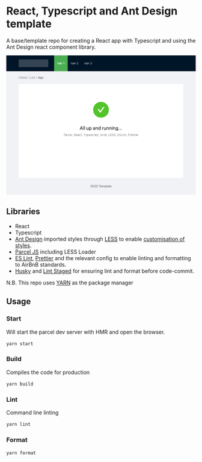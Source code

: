 # React, Typescript and Ant Design template

A base/template repo for creating a React app with Typescript and using the Ant Design react component library.

![Screenshot](./img/screenshot.png)

## Libraries

- React
- Typescript
- [Ant Design](https://ant.design/components/overview/) imported styles through [LESS](http://lesscss.org/) to enable [customisation of styles](http://lesscss.org/).
- [Parcel JS](https://parceljs.org/getting_started.html) including LESS Loader
- [ES Lint](https://eslint.org/), [Prettier](https://prettier.io/) and the relevant config to enable linting and formatting to AirBnB standards.
- [Husky](https://github.com/typicode/husky) and [Lint Staged](https://github.com/okonet/lint-staged#readme) for ensuring lint and format before code-commit.

N.B. This repo uses [YARN](https://yarnpkg.com/) as the package manager

## Usage

### Start

Will start the parcel dev server with HMR and open the browser.

```sh
yarn start
```

### Build

Compiles the code for production

```sh
yarn build
```

### Lint

Command line linting

```sh
yarn lint
```

### Format

```sh
yarn format
```
